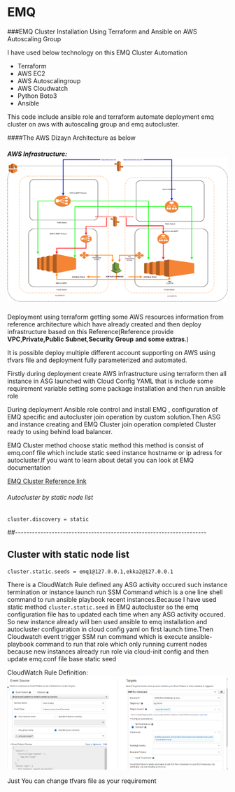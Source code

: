 # EMQ

###EMQ Cluster Installation Using Terraform and Ansible on AWS Autoscaling Group

I have used below technology on this  EMQ Cluster Automation

* Terraform
* AWS EC2
* AWS Autoscalingroup
* AWS Cloudwatch
* Python Boto3
* Ansible 
 

This code include ansible role and terraform automate deployment emq cluster on aws with autoscaling group and emq autocluster.

####The AWS Dizayn Architecture as below

##### AWS Infrastructure: ![Alt Text ](emqcluster.png)


Deployment using terraform getting some AWS resources information from reference architecture which have already created and then deploy infrastructure based on this Reference(Reference provide **VPC**,**Private,Public Subnet**,**Security Group** **and some extras**.)

It is possible deploy multiple different account supporting on AWS using tfvars file and deployment fully parameterized and automated.

Firstly during deployment create AWS infrastructure using terraform  then all instance in ASG launched with Cloud Config YAML that is include some requirement variable setting some package installation and then run ansible role

During deployment Ansible role control and install EMQ , configuration of EMQ specific and autocluster join operation by custom solution.Then ASG and instance creating and EMQ Cluster join operation completed Cluster ready to using behind load balancer.

EMQ Cluster method choose static method this method is consist of emq.conf file which include static seed instance hostname or ip adress for autocluster.If you want to learn about detail you can look at EMQ documentation

[EMQ Cluster Reference link](http://emqtt.io/docs/v2/cluster.html)

###### Autocluster by static node list

`cluster.discovery = static`
 
 ##--------------------------------------------------------------------
 ## Cluster with static node list
 
 `cluster.static.seeds = emq1@127.0.0.1,ekka2@127.0.0.1`


There is a CloudWatch Rule defined any ASG activity occured such instance termination or instance launch run SSM Command which is a one line shell command to run ansible playbook recent instances.Because I have used static method `cluster.static.seed` in EMQ autocluster so the emq configuration file has to updated each time when any ASG activity occured.
So new instance already will ben used ansible to emq installation and autocluster configuration in cloud config yaml on first launch time.Then Cloudwatch event trigger SSM run command which is execute ansible-playbook command to run that  role which only running current nodes because new instances already run role via cloud-init config and then update emq.conf file base static seed

CloudWatch Rule Definition: ![ Alt_Text ](cloudwatch.png)

Just You can change tfvars file as your requirement

